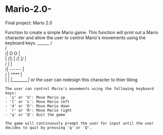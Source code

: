 # Mario-2.0-
Final project: Mario 2.0 

Function to create a simple Mario game.
This function will print out a Mario character and allow the user to control Mario's movements
using the keyboard keys. 
        ______
       /      \
      /        \
     /|  O  O  |\
      |   /|\  |
     /|   \|/  |\
    / |        | \
     /| ------ |\
    / | _****_ | \
      |        |
     _|________|_ 
 or the user can redesign this character to thier liking 
 
    The user can control Mario's movements using the following keyboard keys:
    - 'u' or 'U': Move Mario up
    - 'l' or 'L': Move Mario left
    - 'd' or 'D': Move Mario down
    - 'r' or 'R': Move Mario right
    - 'q' or 'Q': Quit the game
 
    The game will continuously prompt the user for input until the user decides to quit by pressing 'q' or 'Q'.
